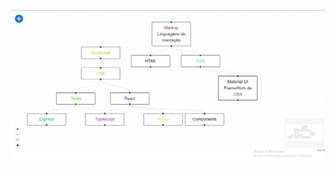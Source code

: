![map](https://github.com/Thiago-Batista-da-Silva-Oliveira/React-Flow-And-Notion/blob/main/Captura%20de%20tela%202022-08-21%20133109.png)
